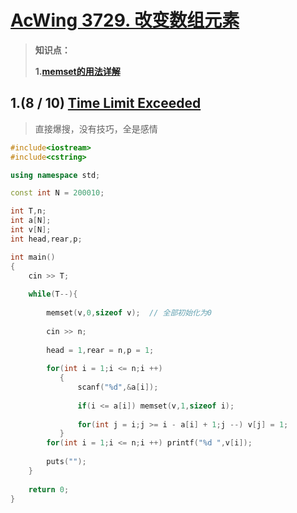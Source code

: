 # [AcWing 3729. 改变数组元素](https://www.acwing.com/problem/content/3732/)

> **知识点：**
>
> **1.[memset的用法详解](https://blog.csdn.net/weixin_44162361/article/details/115790452?ops_request_misc=%7B%22request%5Fid%22%3A%22167979340316800226597156%22%2C%22scm%22%3A%2220140713.130102334..%22%7D&request_id=167979340316800226597156&biz_id=0&utm_medium=distribute.pc_search_result.none-task-blog-2~all~top_positive~default-1-115790452-null-null.142^v76^insert_down2,201^v4^add_ask,239^v2^insert_chatgpt&utm_term=memset函数&spm=1018.2226.3001.4187)**

## 1.(8 / 10) [Time Limit Exceeded](https://www.acwing.com/problem/content/submission/code_detail/23680194/)

> 直接爆搜，没有技巧，全是感情

```C++
#include<iostream>
#include<cstring>

using namespace std;

const int N = 200010;

int T,n;
int a[N];
int v[N];
int head,rear,p;

int main()
{
    cin >> T;
    
    while(T--){
        
        memset(v,0,sizeof v);  // 全部初始化为0
        
        cin >> n;
        
        head = 1,rear = n,p = 1;
        
        for(int i = 1;i <= n;i ++) 
           {
               scanf("%d",&a[i]);
               
               if(i <= a[i]) memset(v,1,sizeof i);
               
               for(int j = i;j >= i - a[i] + 1;j --) v[j] = 1;
           }
        for(int i = 1;i <= n;i ++) printf("%d ",v[i]);
        
        puts("");
    }
    
    return 0;
}
```

